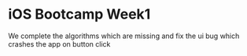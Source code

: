 # iOS Bootcamp Week1

We complete the algorithms which are missing and fix the ui bug which crashes the app on button click
 
